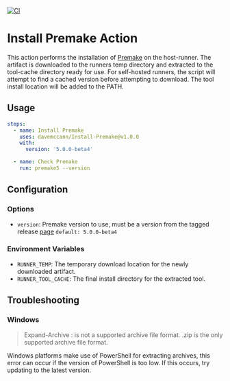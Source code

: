 [![CI](https://github.com/davemccann/Install-Premake/actions/workflows/ci.yml/badge.svg)](https://github.com/davemccann/Install-Premake/actions/workflows/ci.yml)

# Install Premake Action

This action performs the installation of [Premake](https://github.com/premake/premake-core/) on the host-runner. The artifact is downloaded to the runners temp directory and extracted to the tool-cache directory ready for use. For self-hosted runners, the script will attempt to find a cached version before attempting to download. The tool install location will be added to the PATH.

## Usage

```yaml
steps:
  - name: Install Premake
    uses: davemccann/Install-Premake@v1.0.0
    with:
      version: '5.0.0-beta4'

  - name: Check Premake
    run: premake5 --version
```
## Configuration

### Options

- `version`: Premake version to use, must be a version from the tagged release [page](https://github.com/premake/premake-core/tags) `default: 5.0.0-beta4`

### Environment Variables

- `RUNNER_TEMP`: The temporary download location for the newly downloaded artifact.
- `RUNNER_TOOL_CACHE`: The final install directory for the extracted tool.

## Troubleshooting

### Windows

> Expand-Archive :  is not a supported archive file format. .zip is the only supported archive file format.

Windows platforms make use of PowerShell for extracting archives, this error can occur if the version of PowerShell is too low. If this occurs, try updating to the latest version.


